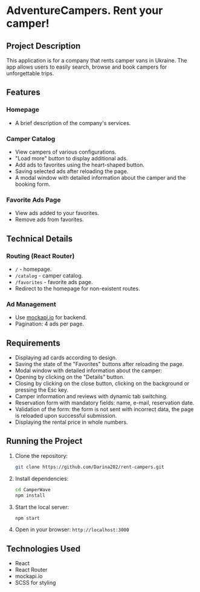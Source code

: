 # AdventureCampers. Rent your camper!

## Project Description

This application is for a company that rents camper vans in Ukraine. The app
allows users to easily search, browse and book campers for unforgettable trips.

## Features

### Homepage

- A brief description of the company's services.

### Camper Catalog

- View campers of various configurations.
- "Load more" button to display additional ads.
- Add ads to favorites using the heart-shaped button.
- Saving selected ads after reloading the page.
- A modal window with detailed information about the camper and the booking
  form.

### Favorite Ads Page

- View ads added to your favorites.
- Remove ads from favorites.

## Technical Details

### Routing (React Router)

- `/` - homepage.
- `/catalog` - camper catalog.
- `/favorites` - favorite ads page.
- Redirect to the homepage for non-existent routes.

### Ad Management

- Use [mockapi.io](https://mockapi.io/) for backend.
- Pagination: 4 ads per page.

## Requirements

- Displaying ad cards according to design.
- Saving the state of the "Favorites" buttons after reloading the page.
- Modal window with detailed information about the camper:
- Opening by clicking on the "Details" button.
- Closing by clicking on the close button, clicking on the background or
  pressing the Esc key.
- Camper information and reviews with dynamic tab switching.
- Reservation form with mandatory fields: name, e-mail, reservation date.
- Validation of the form: the form is not sent with incorrect data, the page is
  reloaded upon successful submission.
- Displaying the rental price in whole numbers.

## Running the Project

1. Clone the repository:
   ```sh
   git clone https://github.com/Darina202/rent-campers.git
   ```
2. Install dependencies:
   ```sh
   cd CamperWave
   npm install
   ```
3. Start the local server:
   ```sh
   npm start
   ```
4. Open in your browser: `http://localhost:3000`

## Technologies Used

- React
- React Router
- mockapi.io
- SCSS for styling
